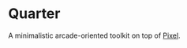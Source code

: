 # Quarter

A minimalistic arcade-oriented toolkit on top of [Pixel](https://github.com/faiface/pixel).